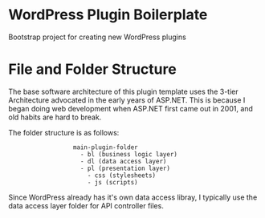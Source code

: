 # WordPress Plugin Boilerplate
Bootstrap project for creating new WordPress plugins

# File and Folder Structure
The base software architecture of this plugin template uses the 3-tier Architecture advocated in the early years of ASP.NET. This is because I began doing web development when ASP.NET first came out in 2001, and old habits are hard to break. 

The folder structure is as follows:

                      main-plugin-folder
                        - bl (business logic layer)
                        - dl (data access layer)
                        - pl (presentation layer)
                          - css (stylesheets)
                          - js (scripts)
    
Since WordPress already has it's own data access libray, I typically use the data access layer folder for API controller files.

